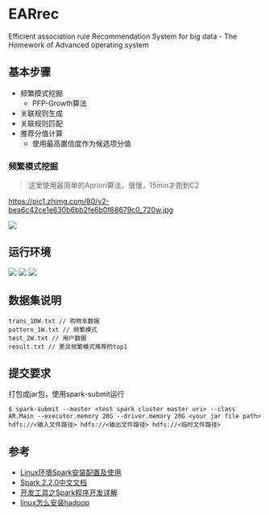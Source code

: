 # EARrec
Efficient association rule Recommendation System for big data - The Homework of Advanced operating system

## 基本步骤

- 频繁模式挖掘
  - PFP-Growth算法
- 关联规则生成
- 关联规则匹配
- 推荐分值计算
  - 使用最高置信度作为候选项分值

### 频繁模式挖掘

> 这里使用最简单的Apriori算法，很慢，15min才跑到C2

https://pic1.zhimg.com/80/v2-bea6c42ce1e630b6bb2fe6b0f68679c0_720w.jpg

![](https://pic1.zhimg.com/80/v2-bea6c42ce1e630b6bb2fe6b0f68679c0_720w.jpg)

## 运行环境

![](https://img.shields.io/badge/hadoop-2.7.1-brightgreen)
![](https://img.shields.io/badge/spark-3.2.1-brightgreen)
![](https://img.shields.io/badge/scala-2.12.15-brightgreen)

## 数据集说明

```
trans_10W.txt // 购物车数据
pattern_1W.txt // 频繁模式
test_2W.txt // 用户数据
result.txt // 更具频繁模式推荐的top1
```

## 提交要求

打包成jar包，使用spark-submit运行

```shell
$ spark-submit --master <test spark cluster master uri> --class AR.Main --executor.memory 20G --driver.memory 20G <your jar file path> hdfs://<输入文件路径> hdfs://<输出文件路径> hdfs://<临时文件路径>
```

## 参考

- [Linux环境Spark安装配置及使用](https://juejin.cn/post/6844903839506792462)
- [Spark 2.2.0中文文档](http://spark.apachecn.org/#/docs/3)
- [开发工具之Spark程序开发详解](http://t.zoukankan.com/frankdeng-p-9092512.html)
- [linux怎么安装hadoop](https://m.php.cn/article/486140.html)
